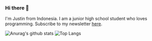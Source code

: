 ### Hi there 👋

I'm Justin from Indonesia. I am a junior high school student who loves programming. Subscribe to my newsletter [here](https://kimlim.net/).

![Anurag's github stats](https://github-readme-stats.vercel.app/api?username=kimlimjustin&show_icons=true&theme=tokyonight)
![Top Langs](https://github-readme-stats.vercel.app/api/top-langs/?username=kimlimjustin&langs_count=8)
